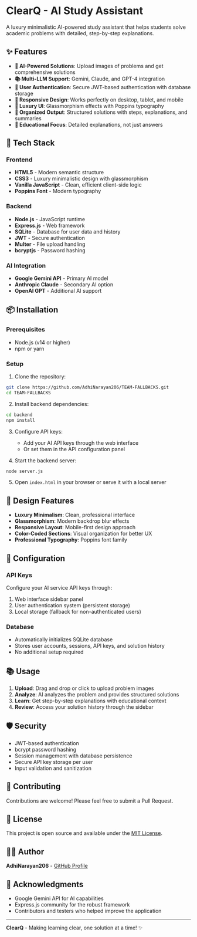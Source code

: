 # ClearQ - AI Study Assistant

A luxury minimalistic AI-powered study assistant that helps students solve academic problems with detailed, step-by-step explanations.

## ✨ Features

- **🎯 AI-Powered Solutions**: Upload images of problems and get comprehensive solutions
- **📚 Multi-LLM Support**: Gemini, Claude, and GPT-4 integration
- **🔐 User Authentication**: Secure JWT-based authentication with database storage
- **📱 Responsive Design**: Works perfectly on desktop, tablet, and mobile
- **💎 Luxury UI**: Glassmorphism effects with Poppins typography
- **🎨 Organized Output**: Structured solutions with steps, explanations, and summaries
- **📖 Educational Focus**: Detailed explanations, not just answers

## 🚀 Tech Stack

### Frontend
- **HTML5** - Modern semantic structure
- **CSS3** - Luxury minimalistic design with glassmorphism
- **Vanilla JavaScript** - Clean, efficient client-side logic
- **Poppins Font** - Modern typography

### Backend
- **Node.js** - JavaScript runtime
- **Express.js** - Web framework
- **SQLite** - Database for user data and history
- **JWT** - Secure authentication
- **Multer** - File upload handling
- **bcryptjs** - Password hashing

### AI Integration
- **Google Gemini API** - Primary AI model
- **Anthropic Claude** - Secondary AI option
- **OpenAI GPT** - Additional AI support

## 📦 Installation

### Prerequisites
- Node.js (v14 or higher)
- npm or yarn

### Setup
1. Clone the repository:
```bash
git clone https://github.com/AdhiNarayan206/TEAM-FALLBACKS.git
cd TEAM-FALLBACKS
```

2. Install backend dependencies:
```bash
cd backend
npm install
```

3. Configure API keys:
   - Add your AI API keys through the web interface
   - Or set them in the API configuration panel

4. Start the backend server:
```bash
node server.js
```

5. Open `index.html` in your browser or serve it with a local server

## 🎨 Design Features

- **Luxury Minimalism**: Clean, professional interface
- **Glassmorphism**: Modern backdrop blur effects
- **Responsive Layout**: Mobile-first design approach
- **Color-Coded Sections**: Visual organization for better UX
- **Professional Typography**: Poppins font family

## 🔧 Configuration

### API Keys
Configure your AI service API keys through:
1. Web interface sidebar panel
2. User authentication system (persistent storage)
3. Local storage (fallback for non-authenticated users)

### Database
- Automatically initializes SQLite database
- Stores user accounts, sessions, API keys, and solution history
- No additional setup required

## 📚 Usage

1. **Upload**: Drag and drop or click to upload problem images
2. **Analyze**: AI analyzes the problem and provides structured solutions
3. **Learn**: Get step-by-step explanations with educational context
4. **Review**: Access your solution history through the sidebar

## 🛡️ Security

- JWT-based authentication
- bcrypt password hashing
- Session management with database persistence
- Secure API key storage per user
- Input validation and sanitization

## 🤝 Contributing

Contributions are welcome! Please feel free to submit a Pull Request.

## 📄 License

This project is open source and available under the [MIT License](LICENSE).

## 👨‍💻 Author

**AdhiNarayan206** - [GitHub Profile](https://github.com/AdhiNarayan206)

## 🙏 Acknowledgments

- Google Gemini API for AI capabilities
- Express.js community for the robust framework
- Contributors and testers who helped improve the application

---

**ClearQ** - Making learning clear, one solution at a time! ✨
